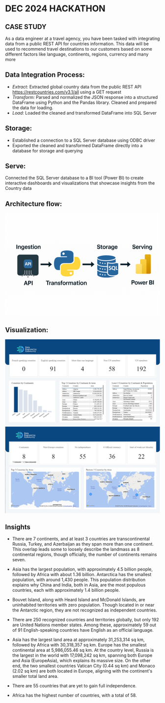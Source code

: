 # DEC 2024 HACKATHON
## CASE STUDY
As a data engineer at a travel agency, you have been tasked with integrating data from a public REST API for countries information. This data will be used to recommend travel destinations to our customers based on some different factors like language, continents, regions, currency and many more

## Data Integration Process:

- *Extract:* Extracted global country data from the public REST API https://restcountries.com/v3.1/all using a GET request
- *Transform:* Parsed and normalized the JSON response into a structured DataFrame using Python and the Pandas library. Cleaned and prepared the data for loading.
- *Load:* Loaded the cleaned and transformed DataFrame into SQL Server
  
## Storage:
- Established a connection to a SQL Server database using ODBC driver
- Exported the cleaned and transformed DataFrame directly into a database for storage and querying

## Serve:
Connected the SQL Server database to a BI tool (Power BI) to create interactive dashboards and visualizations that showcase insights from the Country data

## Architecture flow:
![image alt](https://github.com/Adedola52/DEC-2024-HACKATHON/blob/0eb164e5deb8eda26a62d1bbc096ca2d59768e71/Architecture_diagram.png)

## Visualization:
![image alt](https://github.com/Adedola52/DEC-2024-HACKATHON/blob/902a242dae44a067c5d647bf6bae454e35fb81b8/Visualization/Dashboard.png)
![image alt](https://github.com/Adedola52/DEC-2024-HACKATHON/blob/cd023892011c703507575a23bea1578b18ddb9a0/Visualization/Dashboard%20(2).png)

## Insights
- There are 7 continents, and at least 3 countries are transcontinental Russia, Turkey, and Azerbaijan as they span more than one continent. This overlap leads some to loosely describe the landmass as 8 continental regions,
  though officially, the number of continents remains seven.

- Asia has the largest population, with approximately 4.5 billion people, followed by Africa with about 1.36 billion. Antarctica has the smallest population, with around 1,430 people.
This population distribution explains why China and India, both in Asia, are the most populous countries, each with approximately 1.4 billion people.

- Bouvet Island, along with Heard Island and McDonald Islands, are uninhabited territories with zero population. Though located in or near the Antarctic region, they are not recognized as independent countries.

- There are 250 recognized countries and territories globally, but only 192 are United Nations member states.  Among these, approximately 59 out of 91 English-speaking countries have English as an official language.
- Asia has the largest land area at approximately 31,253,314 sq km, followed by Africa with 30,318,357 sq km. Europe has the smallest continental area at 5,986,055.46 sq km.
At the country level, Russia is the largest in the world with 17,098,242 sq km, spanning both Europe and Asia (EuropeAsia), which explains its massive size. On the other end, the two smallest countries
Vatican City (0.44 sq km) and Monaco (2.02 sq km) are both located in Europe, aligning with the continent's smaller total land area.

- There are 55 countries that are yet to gain full independence.

- Africa has the highest number of countries, with a total of 58.



